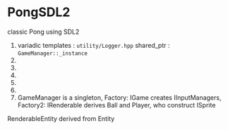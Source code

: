 # PongSDL2
classic Pong using SDL2

1) variadic templates : `utility/Logger.hpp`
shared_ptr : `GameManager::_instance`
2)
3)
4)
5)
6)
7) GameManager is a singleton, Factory: IGame creates IInputManagers, Factory2: IRenderable derives Ball and Player, who construct ISprite

RenderableEntity derived from Entity 
